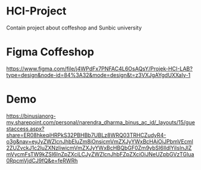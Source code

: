 # HCI-Project
Contain project about coffeshop and Sunbic university

# Figma Coffeshop
https://www.figma.com/file/j4WPdFx7PNFAC4L6OsAQsY/Projek-HCI-LAB?type=design&node-id=84%3A32&mode=design&t=z3VXJgAYgdUXXaIy-1

# Demo
https://binusianorg-my.sharepoint.com/personal/narendra_dharma_binus_ac_id/_layouts/15/guestaccess.aspx?share=ER08hkeqiHRPkS32PBHBb7UBLz8WRQ03TRHCZudyR4-o3g&nav=eyJyZWZlcnJhbEluZm8iOnsicmVmZXJyYWxBcHAiOiJPbmVEcml2ZUZvckJ1c2luZXNzIiwicmVmZXJyYWxBcHBQbGF0Zm9ybSI6IldlYiIsInJlZmVycmFsTW9kZSI6InZpZXciLCJyZWZlcnJhbFZpZXciOiJNeUZpbGVzTGlua0RpcmVjdCJ9fQ&e=feRWRh
